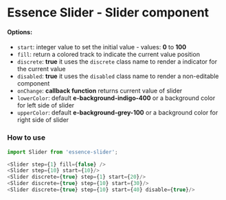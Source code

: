 # Essence Slider - Slider component

#### Options:
- `start`: integer value to set the initial value - values: **0** to **100**
- `fill`: return a colored track to indicate the current value position
- `discrete`: **true** it uses the `discrete` class name to render a indicator for the current value
- `disabled`: **true** it uses the `disabled` class name to render a non-editable component
- `onChange`: **callback function** returns current value of slider
- `lowerColor`: default **e-background-indigo-400** or a background color for left side of slider
- `upperColor`: default **e-background-grey-100** or a background color for right side of slider

### How to use
```js
import Slider from 'essence-slider';

<Slider step={1} fill={false} />
<Slider step={10} start={10}/>
<Slider discrete={true} step={1} start={20}/>
<Slider discrete={true} step={10} start={30}/>
<Slider discrete={true} step={10} start={40} disable={true}/>
```